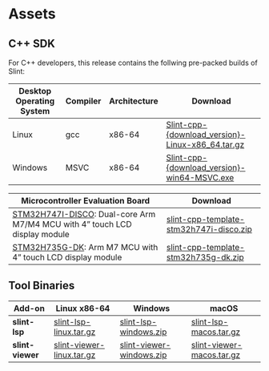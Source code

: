 # Assets

## C++ SDK

For C++ developers, this release contains the follwing pre-packed builds of Slint:

| Desktop Operating System | Compiler | Architecture | Download |
|--------------------------|----------|--------------|----------|
| Linux                    | gcc      | x86-64       | [Slint-cpp-{download_version}-Linux-x86_64.tar.gz](https://github.com/slint-ui/slint/releases/download/{download_version}/Slint-cpp-{download_version}-Linux-x86_64.tar.gz) |
| Windows                  | MSVC     | x86-64       | [Slint-cpp-{download_version}-win64-MSVC.exe](https://github.com/slint-ui/slint/releases/download/{download_version}/Slint-cpp-{download_version}-win64-MSVC.exe) |

| Microcontroller Evaluation Board | Download |
|----------------------------------|----------|
| [STM32H747I-DISCO](https://www.st.com/en/evaluation-tools/stm32h747i-disco.html): Dual-core Arm M7/M4 MCU with 4” touch LCD display module | [slint-cpp-template-stm32h747i-disco.zip](https://github.com/slint-ui/slint/releases/download/{download_version}/slint-cpp-template-stm32h747i-disco.zip) |
| [STM32H735G-DK](https://www.st.com/en/evaluation-tools/stm32h735g-dk.html): Arm M7 MCU with 4” touch LCD display module | [slint-cpp-template-stm32h735g-dk.zip](https://github.com/slint-ui/slint/releases/download/{download_version}/slint-cpp-template-stm32h735g-dk.zip) |

## Tool Binaries

| Add-on    | Linux x86-64 | Windows | macOS |
|-----------|--------------|---------|-------|
| **slint-lsp** | [slint-lsp-linux.tar.gz](https://github.com/slint-ui/slint/releases/download/{download_version}/slint-lsp-linux.tar.gz) | [slint-lsp-windows.zip](https://github.com/slint-ui/slint/releases/download/{download_version}/slint-lsp-windows.zip) | [slint-lsp-macos.tar.gz](https://github.com/slint-ui/slint/releases/download/{download_version}/slint-lsp-macos.tar.gz) |
| **slint-viewer** | [slint-viewer-linux.tar.gz](https://github.com/slint-ui/slint/releases/download/{download_version}/slint-viewer-linux.tar.gz) | [slint-viewer-windows.zip](https://github.com/slint-ui/slint/releases/download/{download_version}/slint-viewer-windows.zip) | [slint-viewer-macos.tar.gz](https://github.com/slint-ui/slint/releases/download/{download_version}/slint-viewer-macos.tar.gz) |
